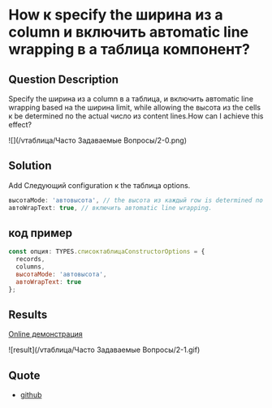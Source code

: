 # How к specify the ширина из a column и включить автоmatic line wrapping в a таблица компонент?

## Question Description

Specify the ширина из a column в a таблица, и включить автоmatic line wrapping based на the ширина limit, while allowing the высота из the cells к be determined по the actual число из content lines.How can I achieve this effect?

![](/vтаблица/Часто Задаваемые Вопросы/2-0.png)

## Solution

Add Следующий configuration к the таблица options.

```javascript
высотаMode: 'автовысота', // the высота из каждый row is determined по the content и will развернуть accordingly.
автоWrapText: true, // включить автоmatic line wrapping.
```

## код пример

```javascript
const опция: TYPES.списоктаблицаConstructorOptions = {
  records,
  columns,
  высотаMode: 'автовысота',
  автоWrapText: true
};
```

## Results

[Online демонстрация](https://кодsandbox.io/s/vтаблица-автовысота-dktrk4)

![result](/vтаблица/Часто Задаваемые Вопросы/2-1.gif)

## Quote

- [github](https://github.com/VisActor/Vтаблица)
